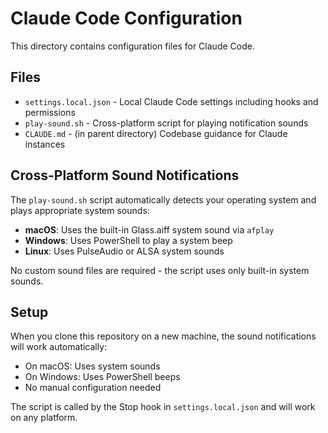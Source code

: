 # Claude Code Configuration

This directory contains configuration files for Claude Code.

## Files

- `settings.local.json` - Local Claude Code settings including hooks and permissions
- `play-sound.sh` - Cross-platform script for playing notification sounds
- `CLAUDE.md` - (in parent directory) Codebase guidance for Claude instances

## Cross-Platform Sound Notifications

The `play-sound.sh` script automatically detects your operating system and plays appropriate system sounds:

- **macOS**: Uses the built-in Glass.aiff system sound via `afplay`
- **Windows**: Uses PowerShell to play a system beep
- **Linux**: Uses PulseAudio or ALSA system sounds

No custom sound files are required - the script uses only built-in system sounds.

## Setup

When you clone this repository on a new machine, the sound notifications will work automatically:
- On macOS: Uses system sounds
- On Windows: Uses PowerShell beeps
- No manual configuration needed

The script is called by the Stop hook in `settings.local.json` and will work on any platform.